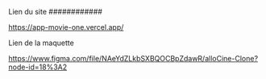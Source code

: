 Lien du site
############

https://app-movie-one.vercel.app/


Lien de la maquette

https://www.figma.com/file/NAeYdZLkbSXBQOCBpZdawR/alloCine-Clone?node-id=18%3A2